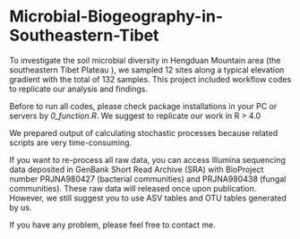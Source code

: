 # Microbial-Biogeography-in-Southeastern-Tibet
To investigate the soil microbial diversity in Hengduan Mountain area (the southeastern Tibet Plateau ), we sampled 12 sites along a typical elevation gradient with the total of 132 samples. This project included workflow codes to replicate our analysis and findings.

Before to run all codes, please check package installations in your PC or servers by *0_function.R*. We suggest to replicate our work in R > 4.0

We prepared output of calculating stochastic processes because related scripts are very time-consuming.

If you want to re-process all raw data, you can access Illumina sequencing data deposited in GenBank Short Read Archive (SRA) with BioProject number PRJNA980427 (bacterial communities) and PRJNA980438 (fungal communities). These raw data will released once upon publication. However, we still suggest you to use  ASV tables and OTU tables generated by us.

If you have any problem, please feel free to contact me. 